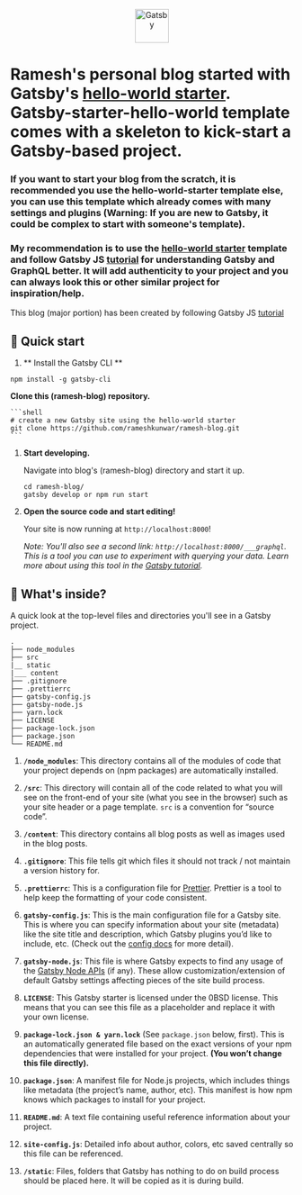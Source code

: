 <p align="center">
  <a href="https://www.gatsbyjs.com">
    <img alt="Gatsby" src="https://www.gatsbyjs.com/Gatsby-Monogram.svg" width="60" />
  </a>
</p>
<h1 align="left">
 Ramesh's personal blog started with Gatsby's <a href="https://github.com/gatsbyjs/gatsby-starter-hello-world">hello-world starter</a>. Gatsby-starter-hello-world template comes with a skeleton to kick-start a Gatsby-based project.
</h1>

<h3>
If you want to start your blog from the scratch, it is recommended you use the hello-world-starter template else, you can use this template which already comes with many settings and plugins (Warning: If you are new to Gatsby, it could be complex to start with someone's template).
</h3>

<h3>
My recommendation is to use the <a href="https://github.com/gatsbyjs/gatsby-starter-hello-world">hello-world starter</a> template and follow Gatsby JS <a href="https://www.gatsbyjs.com/tutorial/">tutorial</a> for understanding Gatsby and GraphQL better. It will add authenticity to your project and you can always look this or other similar project for inspiration/help.
</h3>

This blog (major portion) has been created by following Gatsby JS <a href="https://www.gatsbyjs.com/tutorial/">tutorial</a>

## 🚀 Quick start

1.  ** Install the Gatsby CLI **

```shell
npm install -g gatsby-cli
```

**Clone this (ramesh-blog) repository.**

    ```shell
    # create a new Gatsby site using the hello-world starter
    git clone https://github.com/rameshkunwar/ramesh-blog.git
    ```

1.  **Start developing.**

    Navigate into blog's (ramesh-blog) directory and start it up.

    ```shell
    cd ramesh-blog/
    gatsby develop or npm run start
    ```

1.  **Open the source code and start editing!**

    Your site is now running at `http://localhost:8000`!

    _Note: You'll also see a second link: _`http://localhost:8000/___graphql`_. This is a tool you can use to experiment with querying your data. Learn more about using this tool in the [Gatsby tutorial](https://www.gatsbyjs.com/tutorial/part-five/#introducing-graphiql)._

## 🧐 What's inside?

A quick look at the top-level files and directories you'll see in a Gatsby project.

    .
    ├── node_modules
    ├── src
    |__ static
    |___ content
    ├── .gitignore
    ├── .prettierrc
    ├── gatsby-config.js
    ├── gatsby-node.js
    ├── yarn.lock
    ├── LICENSE
    ├── package-lock.json
    ├── package.json
    └── README.md

1.  **`/node_modules`**: This directory contains all of the modules of code that your project depends on (npm packages) are automatically installed.

2.  **`/src`**: This directory will contain all of the code related to what you will see on the front-end of your site (what you see in the browser) such as your site header or a page template. `src` is a convention for “source code”.

3.  **`/content`**: This directory contains all blog posts as well as images used in the blog posts.

4.  **`.gitignore`**: This file tells git which files it should not track / not maintain a version history for.

5.  **`.prettierrc`**: This is a configuration file for [Prettier](https://prettier.io/). Prettier is a tool to help keep the formatting of your code consistent.

6.  **`gatsby-config.js`**: This is the main configuration file for a Gatsby site. This is where you can specify information about your site (metadata) like the site title and description, which Gatsby plugins you’d like to include, etc. (Check out the [config docs](https://www.gatsbyjs.com/docs/gatsby-config/) for more detail).

7.  **`gatsby-node.js`**: This file is where Gatsby expects to find any usage of the [Gatsby Node APIs](https://www.gatsbyjs.com/docs/node-apis/) (if any). These allow customization/extension of default Gatsby settings affecting pieces of the site build process.

8.  **`LICENSE`**: This Gatsby starter is licensed under the 0BSD license. This means that you can see this file as a placeholder and replace it with your own license.

9.  **`package-lock.json & yarn.lock`** (See `package.json` below, first). This is an automatically generated file based on the exact versions of your npm dependencies that were installed for your project. **(You won’t change this file directly).**

10. **`package.json`**: A manifest file for Node.js projects, which includes things like metadata (the project’s name, author, etc). This manifest is how npm knows which packages to install for your project.

11. **`README.md`**: A text file containing useful reference information about your project.
12. **`site-config.js`**: Detailed info about author, colors, etc saved centrally so this file can be referenced.
13. **`/static`**: Files, folders that Gatsby has nothing to do on build process should be placed here. It will be copied as it is during build.

